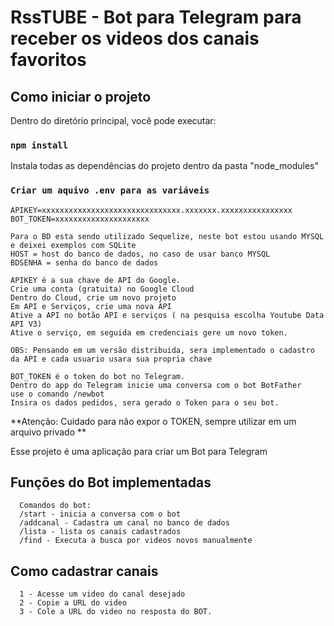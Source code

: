 # RssTUBE - Bot para Telegram para receber os videos dos canais favoritos

## Como iniciar o projeto

Dentro do diretório principal, você pode executar:

### `npm install`

Instala todas as dependências do projeto dentro da pasta "node_modules"


### `Criar um aquivo .env para as variáveis`

```
APIKEY=xxxxxxxxxxxxxxxxxxxxxxxxxxxxxxx.xxxxxxx.xxxxxxxxxxxxxxxx
BOT_TOKEN=xxxxxxxxxxxxxxxxxxxxx

Para o BD esta sendo utilizado Sequelize, neste bot estou usando MYSQL e deixei exemplos com SQLite
HOST = host do banco de dados, no caso de usar banco MYSQL
BDSENHA = senha do banco de dados
```
```
APIKEY é a sua chave de API do Google. 
Crie uma conta (gratuita) no Google Cloud 
Dentro do Cloud, crie um novo projeto
Em API e Serviços, crie uma nova API
Ative a API no botão API e serviços ( na pesquisa escolha Youtube Data API V3)
Ative o serviço, em seguida em credenciais gere um novo token.

OBS: Pensando em um versão distribuida, sera implementado o cadastro da API e cada usuario usara sua propria chave

BOT_TOKEN é o token do bot no Telegram.
Dentro do app do Telegram inicie uma conversa com o bot BotFather
use o comando /newbot 
Insira os dados pedidos, sera gerado o Token para o seu bot.
```
**Atenção: Cuidado para não expor o TOKEN, sempre utilizar em um arquivo privado **

Esse projeto é uma aplicação para criar um Bot para Telegram
## Funções do Bot implementadas
```
  Comandos do bot:
  /start - inicia a conversa com o bot
  /addcanal - Cadastra um canal no banco de dados
  /lista - lista os canais cadastrados
  /find - Executa a busca por videos novos manualmente
```
## Como cadastrar canais
```
  1 - Acesse um video do canal desejado
  2 - Copie a URL do video
  3 - Cole a URL do video no resposta do BOT. 
```